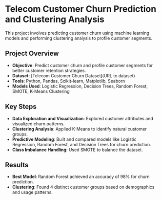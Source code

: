 # Telecom Customer Churn Prediction and Clustering Analysis

This project involves predicting customer churn using machine learning models and performing clustering analysis to profile customer segments. 

## Project Overview
- **Objective**: Predict customer churn and profile customer segments for better customer retention strategies.
- **Dataset**: [Telecom Customer Churn Dataset](URL to dataset)
- **Tools**: Python, Pandas, Scikit-learn, Matplotlib, Seaborn
- **Models Used**: Logistic Regression, Decision Trees, Random Forest, SMOTE, K-Means Clustering

## Key Steps
- **Data Exploration and Visualization**: Explored customer attributes and visualized churn patterns.
- **Clustering Analysis**: Applied K-Means to identify natural customer groups.
- **Predictive Modeling**: Built and compared models like Logistic Regression, Random Forest, and Decision Trees for churn prediction.
- **Class Imbalance Handling**: Used SMOTE to balance the dataset.

## Results
- **Best Model**: Random Forest achieved an accuracy of 98% for churn prediction.
- **Clustering**: Found 4 distinct customer groups based on demographics and usage patterns.



